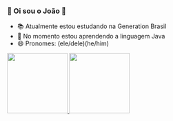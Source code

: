 ### 👋 Oi sou o João 👋

- 📚 Atualmente estou estudando na Generation Brasil
- 🌱 No momento estou aprendendo a linguagem Java
- 😄 Pronomes: (ele/dele)(he/him)

<div>
  <a href="https://github.com/Jprood">
  <img height="140em" src="https://github-readme-stats.vercel.app/api?username=Jprood&show_icons=true&theme=chartreuse-dark&include_all_commits=true&count_private=true"/>
  <img height="140em" src="https://github-readme-stats.vercel.app/api/top-langs/?username=Jprood&layout=compact&langs_count=7&theme=chartreuse-dark"/>
</div>
